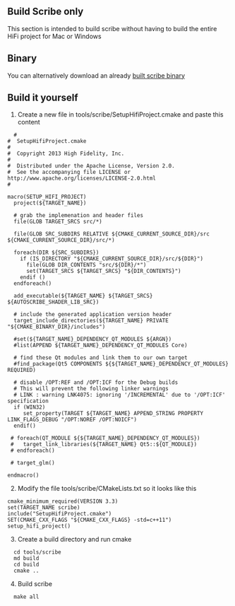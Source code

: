## Build Scribe only

This section is intended to build scribe without having to build the entire HiFi project for Mac or Windows


## Binary

You can alternatively download an already [built scribe binary](https://drive.google.com/open?id=0BzVk5wZGx4ZtOTlMQWwtaW1BUzA)

## Build it yourself

1. Create a new file in tools/scribe/SetupHifiProject.cmake and paste this content
````
  #
#  SetupHifiProject.cmake
#
#  Copyright 2013 High Fidelity, Inc.
#
#  Distributed under the Apache License, Version 2.0.
#  See the accompanying file LICENSE or http://www.apache.org/licenses/LICENSE-2.0.html
#

macro(SETUP_HIFI_PROJECT)
  project(${TARGET_NAME})

  # grab the implemenation and header files
  file(GLOB TARGET_SRCS src/*)

  file(GLOB SRC_SUBDIRS RELATIVE ${CMAKE_CURRENT_SOURCE_DIR}/src ${CMAKE_CURRENT_SOURCE_DIR}/src/*)

  foreach(DIR ${SRC_SUBDIRS})
    if (IS_DIRECTORY "${CMAKE_CURRENT_SOURCE_DIR}/src/${DIR}")
      file(GLOB DIR_CONTENTS "src/${DIR}/*")
      set(TARGET_SRCS ${TARGET_SRCS} "${DIR_CONTENTS}")
    endif ()
  endforeach()

  add_executable(${TARGET_NAME} ${TARGET_SRCS} ${AUTOSCRIBE_SHADER_LIB_SRC})

  # include the generated application version header
  target_include_directories(${TARGET_NAME} PRIVATE "${CMAKE_BINARY_DIR}/includes")

  #set(${TARGET_NAME}_DEPENDENCY_QT_MODULES ${ARGN})
  #list(APPEND ${TARGET_NAME}_DEPENDENCY_QT_MODULES Core)

  # find these Qt modules and link them to our own target
  #find_package(Qt5 COMPONENTS ${${TARGET_NAME}_DEPENDENCY_QT_MODULES} REQUIRED)

  # disable /OPT:REF and /OPT:ICF for the Debug builds
  # This will prevent the following linker warnings
  # LINK : warning LNK4075: ignoring '/INCREMENTAL' due to '/OPT:ICF' specification
  if (WIN32)
     set_property(TARGET ${TARGET_NAME} APPEND_STRING PROPERTY LINK_FLAGS_DEBUG "/OPT:NOREF /OPT:NOICF")
  endif()

 # foreach(QT_MODULE ${${TARGET_NAME}_DEPENDENCY_QT_MODULES})
 #   target_link_libraries(${TARGET_NAME} Qt5::${QT_MODULE})
 # endforeach()

 # target_glm()

endmacro()
````
2. Modify the file tools/scribe/CMakeLists.txt so it looks like this
````
cmake_minimum_required(VERSION 3.3)
set(TARGET_NAME scribe)
include("SetupHifiProject.cmake")
SET(CMAKE_CXX_FLAGS "${CMAKE_CXX_FLAGS} -std=c++11")
setup_hifi_project()
````
3. Create a build directory and run cmake
````
  cd tools/scribe
  md build 
  cd build
  cmake ..

````
4. Build scribe

````
  make all

````


